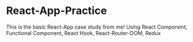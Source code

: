 # React-App-Practice
 This is the basic React-App case study from me! Using React Component, Functional Component, React Hook, React-Router-DOM, Redux
